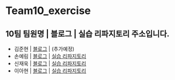 # Team10_exercise
## 10팀 팀원명 | 블로그 | 실습 리파지토리 주소입니다.

* 김준현 | [블로그]( https://velog.io/@dorin) | (추가예정)
* 손예림 | [블로그](https://iamyerimi.github.io) | [실습 리파지토리](https://github.com/iamyerimi/udemyProjectCamp/tree/main/week2/exercise)
* 신재욱 | [블로그](https://velog.io/@sju4486) | [실습 리파지토리](https://github.com/mrpumpkin98/UdemyCamp_Class)
* 이아현 | [블로그](https://velog.io/@pooh963) | [실습 리파지토리](https://github.com/pooh19228/udemy-project-camp.git)
